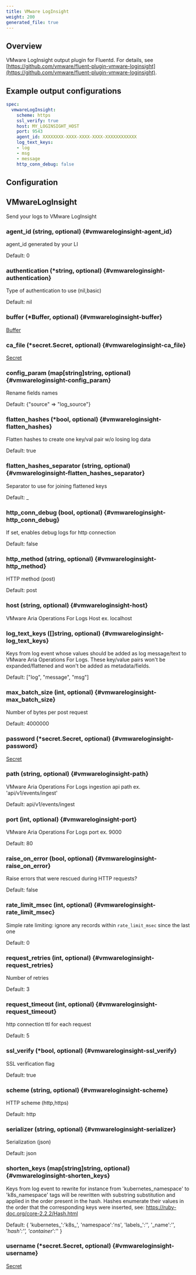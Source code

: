 ```yaml
---
title: VMware LogInsight
weight: 200
generated_file: true
---
```


## Overview

VMware LogInsight output plugin for Fluentd. For details, see [https://github.com/vmware/fluent-plugin-vmware-loginsight](https://github.com/vmware/fluent-plugin-vmware-loginsight).

## Example output configurations

```yaml
spec:
  vmwareLogInsight:
    scheme: https
    ssl_verify: true
    host: MY_LOGINSIGHT_HOST
    port: 9543
    agent_id: XXXXXXXX-XXXX-XXXX-XXXX-XXXXXXXXXXXX
    log_text_keys:
	- log
	- msg
	- message
    http_conn_debug: false
```


## Configuration
## VMwareLogInsight

Send your logs to VMware LogInsight

### agent_id (string, optional) {#vmwareloginsight-agent_id}

agent_id generated by your LI

Default: 0

### authentication (*string, optional) {#vmwareloginsight-authentication}

Type of authentication to use (nil,basic)

Default: nil

### buffer (*Buffer, optional) {#vmwareloginsight-buffer}

[Buffer](../buffer/) 


### ca_file (*secret.Secret, optional) {#vmwareloginsight-ca_file}

[Secret](../secret/) 


### config_param (map[string]string, optional) {#vmwareloginsight-config_param}

Rename fields names

Default: {"source" => "log_source"}

### flatten_hashes (*bool, optional) {#vmwareloginsight-flatten_hashes}

Flatten hashes to create one key/val pair w/o losing log data

Default: true

### flatten_hashes_separator (string, optional) {#vmwareloginsight-flatten_hashes_separator}

Separator to use for joining flattened keys

Default: _

### http_conn_debug (bool, optional) {#vmwareloginsight-http_conn_debug}

If set, enables debug logs for http connection

Default: false

### http_method (string, optional) {#vmwareloginsight-http_method}

HTTP method (post)

Default: post

### host (string, optional) {#vmwareloginsight-host}

VMware Aria Operations For Logs Host ex. localhost 


### log_text_keys ([]string, optional) {#vmwareloginsight-log_text_keys}

Keys from log event whose values should be added as log message/text to VMware Aria Operations For Logs. These key/value pairs won't be expanded/flattened and won't be added as metadata/fields.

Default: ["log", "message", "msg"]

### max_batch_size (int, optional) {#vmwareloginsight-max_batch_size}

Number of bytes per post request

Default: 4000000

### password (*secret.Secret, optional) {#vmwareloginsight-password}

[Secret](../secret/) 


### path (string, optional) {#vmwareloginsight-path}

VMware Aria Operations For Logs ingestion api path ex. 'api/v1/events/ingest'

Default: api/v1/events/ingest

### port (int, optional) {#vmwareloginsight-port}

VMware Aria Operations For Logs port ex. 9000

Default: 80

### raise_on_error (bool, optional) {#vmwareloginsight-raise_on_error}

Raise errors that were rescued during HTTP requests?

Default: false

### rate_limit_msec (int, optional) {#vmwareloginsight-rate_limit_msec}

Simple rate limiting: ignore any records within `rate_limit_msec` since the last one

Default: 0

### request_retries (int, optional) {#vmwareloginsight-request_retries}

Number of retries

Default: 3

### request_timeout (int, optional) {#vmwareloginsight-request_timeout}

http connection ttl for each request

Default: 5

### ssl_verify (*bool, optional) {#vmwareloginsight-ssl_verify}

SSL verification flag

Default: true

### scheme (string, optional) {#vmwareloginsight-scheme}

HTTP scheme (http,https)

Default: http

### serializer (string, optional) {#vmwareloginsight-serializer}

Serialization (json)

Default: json

### shorten_keys (map[string]string, optional) {#vmwareloginsight-shorten_keys}

Keys from log event to rewrite for instance from 'kubernetes_namespace' to 'k8s_namespace' tags will be rewritten with substring substitution and applied in the order present in the hash. Hashes enumerate their values in the order that the corresponding keys were inserted, see: https://ruby-doc.org/core-2.2.2/Hash.html

Default: { 'kubernetes_':'k8s_', 'namespace':'ns', 'labels_':'', '_name':'', '_hash':'', 'container_':'' }


### username (*secret.Secret, optional) {#vmwareloginsight-username}

[Secret](../secret/) 



